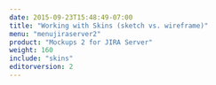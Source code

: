 ```yaml
---
date: 2015-09-23T15:48:49-07:00
title: "Working with Skins (sketch vs. wireframe)"
menu: "menujiraserver2"
product: "Mockups 2 for JIRA Server"
weight: 160
include: "skins"
editorversion: 2
---
```


